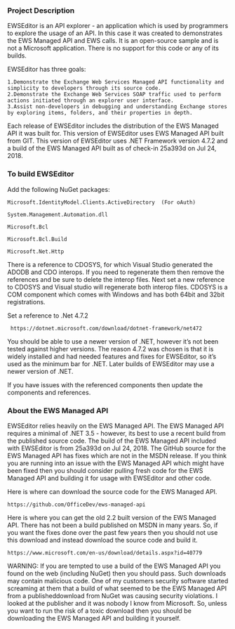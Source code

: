 ### Project Description

EWSEditor is an API explorer - an application which is used by programmers to explore the usage of an API.  In this case it was created to demonstrates the EWS Managed API and EWS calls.  It is an open-source sample and is not a Microsoft application.  There is no support for this code or any of its builds.

EWSEditor has three goals:

    1.Demonstrate the Exchange Web Services Managed API functionality and simplicity to developers through its source code. 
    2.Demonstrate the Exchange Web Services SOAP traffic used to perform actions initiated through an explorer user interface. 
    3.Assist non-developers in debugging and understanding Exchange stores by exploring items, folders, and their properties in depth. 

Each release of EWSEditor includes the distribution of the EWS Managed API it was built for. This version of EWSEditor uses EWS Managed API built from GIT. 
This version of EWSEditor uses .NET Framework version 4.7.2 and a build of the EWS Managed API built as of check-in 25a393d on Jul 24, 2018. 

### To build EWSEditor

Add the following NuGet packages:

    Microsoft.IdentityModel.Clients.ActiveDirectory  (For oAuth)

    System.Management.Automation.dll  

    Microsoft.Bcl

    Microsoft.Bcl.Build

    Microsoft.Net.Http

There is a reference to CDOSYS, for which Visual Studio generated the ADODB and CDO interops.  If you need to regenerate them 
then remove the references and be sure to delete the interop files. Next set a new reference to CDOSYS and Visual studio will 
regenerate both interop files.  CDOSYS is a COM component which comes with Windows and has both 64bit and 32bit registrations.

Set a reference to .Net 4.7.2

	 https://dotnet.microsoft.com/download/dotnet-framework/net472

You should be able to use a newer version of .NET, however it’s not been tested against higher versions. The reason 4.7.2 was
chosen is that it is widely installed and had needed features and fixes for EWSEditor, so it’s used as the minimum bar for .NET. 
Later builds of EWSEditor may use a newer version of .NET.

If you have issues with the referenced components then update the components and references.

### About the EWS Managed API

EWSEditor relies heavily on the EWS Managed API.  The EWS Managed API requires a minimal of .NET 3.5 - however, its best to use a recent build from the published source code. The build of the EWS Managed API included with EWSEditor is from 25a393d on Jul 24, 2018.  The GitHub source for the EWS Managed API has fixes which are not in the MSDN release.  If you think you are running into an issue with the EWS Managed API which might have been fixed then you should consider pulling fresh code for the EWS Managed API and building it for usage with EWSEditor and other code.   

Here is where can download the source code for the EWS Managed API.  

	https://github.com/OfficeDev/ews-managed-api

Here is where you can get the old 2.2 built version of the EWS Managed API.  There has not been a build published on MSDN in many years. 
So, if you want the fixes done over the past few years then you should not use this download and instead download the source code and build it.

	https://www.microsoft.com/en-us/download/details.aspx?id=40779

WARNING: If you are tempted to use a build of the EWS Managed API you found on the web (including NuGet) then you should pass. Such downloads may contain malicious code. One of my customers security software started screaming at them that a build of what seemed to be the EWS Managed API from a publisheddownload from NuGet was causing security violations. I looked at the publisher and it was nobody I know from Microsoft.  So, unless you want to run the risk of a toxic download then you should be downloading the EWS Managed API and building it yourself.
